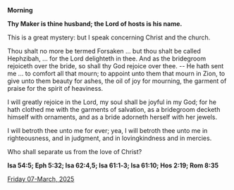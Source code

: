 **Morning**

**Thy Maker is thine husband; the Lord of hosts is his name.**
 
This is a great mystery: but I speak concerning Christ and the church.
 
Thou shalt no more be termed Forsaken ... but thou shalt be called Hephzibah, ... for the Lord delighteth in thee. And as the bridegroom rejoiceth over the bride, so shall thy God rejoice over thee. -- He hath sent me ... to comfort all that mourn; to appoint unto them that mourn in Zion, to give unto them beauty for ashes, the oil of joy for mourning, the garment of praise for the spirit of heaviness.
 
I will greatly rejoice in the Lord, my soul shall be joyful in my God; for he hath clothed me with the garments of salvation, as a bridegroom decketh himself with ornaments, and as a bride adorneth herself with her jewels.
 
I will betroth thee unto me for ever; yea, I will betroth thee unto me in righteousness, and in judgment, and in lovingkindness and in mercies.
 
Who shall separate us from the love of Christ?  

**Isa 54:5; Eph 5:32; Isa 62:4,5; Isa 61:1‑3; Isa 61:10; Hos 2:19; Rom 8:35**

[Friday 07-March, 2025](https://t.me/daily_light)

